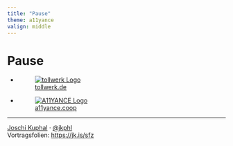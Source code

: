 ```yaml
---
title: "Pause"
theme: a11yance
valign: middle
---
```

# Pause

<ul id="logos" class="static">
<li>
<a href="https://tollwerk.de" target="_blank">
<figure>
<img src="images/tollwerk.svg" alt="tollwerk Logo"/>
<figcaption>tollwerk.de</figcaption>
</figure>
</a>
</li>
<li>
<a href="https://a11yance.coop" target="_blank">
<figure>
<img src="images/a11yance.svg" alt="A11YANCE Logo"/>
<figcaption>a11yance.coop</figcaption>
</figure>
</a>
</li>
</ul>

---
<div class="p-author h-card">
<a href="https://jkphl.is" target="_blank" rel="me"><span class="p-given-name">Joschi</span> <span class="p-family-name">Kuphal</span></a> · <a href="https://twitter.com/jkphl" rel="me" target="_blank">@jkphl</a>
</div>
<div>
Vortragsfolien: <a href="https://jk.is/sfz" target="_top" rel="noopener">https://jk.is/sfz</a>
</div>
